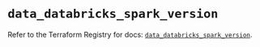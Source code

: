# `data_databricks_spark_version`

Refer to the Terraform Registry for docs: [`data_databricks_spark_version`](https://registry.terraform.io/providers/databricks/databricks/1.39.0/docs/data-sources/spark_version).
